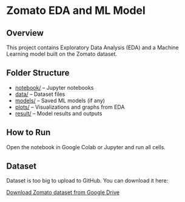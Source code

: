 # Zomato EDA and ML Model

## Overview
This project contains Exploratory Data Analysis (EDA) and a Machine Learning model built on the Zomato dataset.

## Folder Structure
- [notebook/](notebook/) – Jupyter notebooks
- [data/](data/) – Dataset files
- [models/](models/) – Saved ML models (if any)
- [plots/](plots/) – Visualizations and graphs from EDA
- [result/](result/) – Model results and outputs

## How to Run
Open the notebook in Google Colab or Jupyter and run all cells.

## Dataset

Dataset is too big to upload to GitHub. You can download it here:

[Download Zomato dataset from Google Drive](https://drive.google.com/file/d/1XtwdPLLNdIOMI5xps5z2sQFuCryNATbE/view?usp=sharing)
